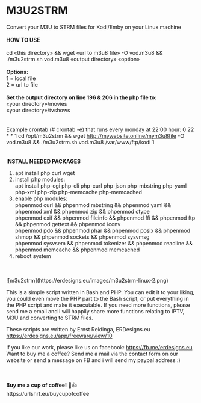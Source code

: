 # M3U2STRM
Convert your M3U to STRM files for Kodi/Emby on your Linux machine
<br>
<br>
<b>HOW TO USE</b>
<br>
<br>
cd «this directory» && wget «url to m3u8 file» -O vod.m3u8 && ./m3u2strm.sh vod.m3u8 «output directory» «option»
<br>
<br>
<b>Options:</b><br>
1 = local file<br>
2 = url to file
<br>
<br>
<b>Set the output directory on line 196 & 206 in the php file to:</b><br>
«your directory»/movies<br>
«your directory»/tvshows<br>
<br>
<br>
Example crontab (# crontab -e) that runs every monday at 22:00 hour: 
0 22 * * 1 cd /opt/m3u2strm && wget http://mywebsite.online/mym3u8file -O vod.m3u8 && ./m3u2strm.sh vod.m3u8 /var/www/ftp/kodi 1
<br>
<br>
<br>
<b>INSTALL NEEDED PACKAGES</b><br>
1.  apt install php curl wget<br>
2.  install php modules:<br>
    apt install php-cgi php-cli php-curl php-json php-mbstring php-yaml php-xml php-zip php-memcache php-memcached<br>
3.  enable php modules:<br>
    phpenmod curl && phpenmod mbstring && phpenmod yaml && phpenmod xml && phpenmod zip && phpenmod ctype<br>
    phpenmod exif && phpenmod fileinfo && phpenmod ffi && phpenmod ftp && phpenmod gettext && phpenmod iconv<br>
    phpenmod pdo && phpenmod phar && phpenmod posix  && phpenmod shmop && phpenmod sockets && phpenmod sysvmsg<br>
    phpenmod sysvsem && phpenmod tokenizer && phpenmod readline  && phpenmod memcache && phpenmod memcached<br>
4.  reboot system<br>
<br>
<br>
![m3u2strm](https://erdesigns.eu/images/m3u2strm-linux-2.png)

This is a simple script written in Bash and PHP. You can edit it to your liking, you could even move the PHP part to the Bash script, or put everything in the PHP script and make it executable. If you need more functions, please send me a email and i will happily share more functions relating to IPTV, M3U and converting to STRM files.

These scripts are written by Ernst Reidinga, ERDesigns.eu
https://erdesigns.eu/app/freeware/view/10

If you like our work, please like us on facebook: https://fb.me/erdesigns.eu
Want to buy me a coffee? Send me a mail via the contact form on our website or send a message on FB and i will send my paypal address :)

<br>
<br>
<b>Buy me a cup of coffee!</b> 🙂👍 <br>
https://urlshrt.eu/buycupofcoffee
<br>
<br>
